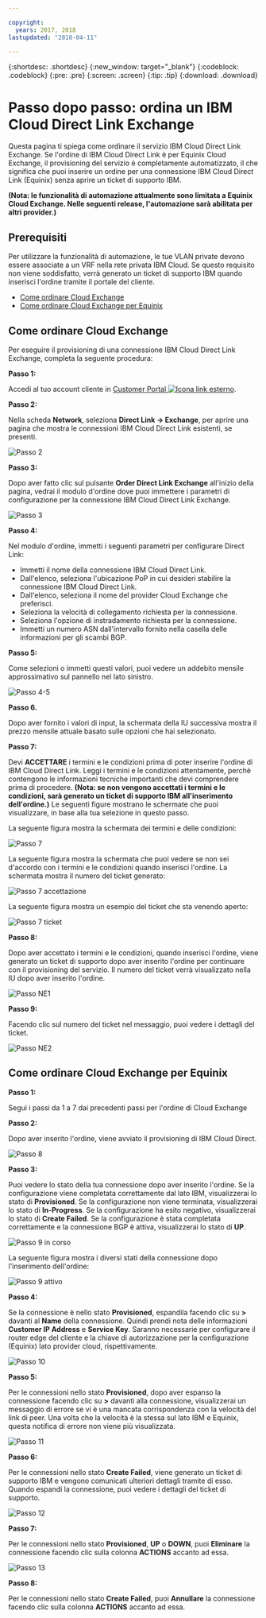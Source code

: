 ```yaml
---

copyright:
  years: 2017, 2018
lastupdated: "2018-04-11"

---
```


{:shortdesc: .shortdesc}
{:new_window: target="_blank"}
{:codeblock: .codeblock}
{:pre: .pre}
{:screen: .screen}
{:tip: .tip}
{:download: .download}

# Passo dopo passo: ordina un IBM Cloud Direct Link Exchange

Questa pagina ti spiega come ordinare il servizio IBM Cloud Direct Link Exchange. Se l'ordine di IBM Cloud Direct Link è per Equinix Cloud Exchange, il provisioning del servizio è completamente automatizzato, il che significa che puoi inserire un ordine per una connessione IBM Cloud Direct Link (Equinix) senza aprire un ticket di supporto IBM.

**(Nota: le funzionalità di automazione attualmente sono limitata a Equinix Cloud Exchange. Nelle seguenti release, l'automazione sarà abilitata per altri provider.)**

## Prerequisiti

Per utilizzare la funzionalità di automazione, le tue VLAN private devono essere associate a un VRF nella rete privata IBM Cloud. Se questo requisito non viene soddisfatto, verrà generato un ticket di supporto IBM quando inserisci l'ordine tramite il portale del cliente. 

 * [Come ordinare Cloud Exchange](#how-to-order-cloud-exchange)
 * [Come ordinare Cloud Exchange per Equinix](#how-to-order-cloud-exchange-for-equinix)

## Come ordinare Cloud Exchange

Per eseguire il provisioning di una connessione IBM Cloud Direct Link Exchange, completa la seguente procedura: 

**Passo 1:**

Accedi al tuo account cliente in [Customer Portal ![Icona link esterno](../../icons/launch-glyph.svg "Icona link esterno")](https://control.softlayer.com/).

**Passo 2:**

Nella scheda **Network**, seleziona **Direct Link -> Exchange**, per aprire una pagina che mostra le connessioni IBM Cloud Direct Link esistenti, se presenti.

![Passo 2](/images/Equinix-Step2.png)

**Passo 3:**

Dopo aver fatto clic sul pulsante **Order Direct Link Exchange** all'inizio della pagina, vedrai il modulo d'ordine dove puoi immettere i parametri di configurazione per la connessione IBM Cloud Direct Link Exchange.

![Passo 3](/images/Equinix-Step3.png)

**Passo 4:**

Nel modulo d'ordine, immetti i seguenti parametri per configurare Direct Link: 
  * Immetti il nome della connessione IBM Cloud Direct Link. 
  * Dall'elenco, seleziona l'ubicazione PoP in cui desideri stabilire la connessione IBM Cloud Direct Link. 
  * Dall'elenco, seleziona il nome del provider Cloud Exchange che preferisci. 
  * Seleziona la velocità di collegamento richiesta per la connessione. 
  * Seleziona l'opzione di instradamento richiesta per la connessione. 
  * Immetti un numero ASN dall'intervallo fornito nella casella delle informazioni per gli scambi BGP. 

**Passo 5:**

Come selezioni o immetti questi valori, puoi vedere un addebito mensile approssimativo sul pannello nel lato sinistro.

![Passo 4-5](/images/Equinix-Step4-5.png)

**Passo 6.**

Dopo aver fornito i valori di input, la schermata della IU successiva mostra il prezzo mensile attuale basato sulle opzioni che hai selezionato. 

**Passo 7:**

Devi **ACCETTARE** i termini e le condizioni prima di poter inserire l'ordine di IBM Cloud Direct Link. Leggi i termini e le condizioni attentamente, perché contengono le informazioni tecniche importanti che devi comprendere prima di procedere. **(Nota: se non vengono accettati i termini e le condizioni, sarà generato un ticket di supporto IBM all'inserimento dell'ordine.)** Le seguenti figure mostrano le schermate che puoi visualizzare, in base alla tua selezione in questo passo.

La seguente figura mostra la schermata dei termini e delle condizioni:

![Passo 7](images/Equinix-Step7.png)

La seguente figura mostra la schermata che puoi vedere se non sei d'accordo con i termini e le condizioni quando inserisci l'ordine. La schermata mostra il numero del ticket generato: 

![Passo 7 accettazione](/images/Equinix-Step7-NoAgree.png)

La seguente figura mostra un esempio del ticket che sta venendo aperto: 

![Passo 7 ticket](/images/Equinix-Step7-NoAgree-Ticket.png)

**Passo 8:**

Dopo aver accettato i termini e le condizioni, quando inserisci l'ordine, viene generato un ticket di supporto dopo aver inserito l'ordine per continuare con il provisioning del servizio. Il numero del ticket verrà visualizzato nella IU dopo aver inserito l'ordine.  

![Passo NE1](/images/Non-Equinix-Step1.png)

**Passo 9:**

Facendo clic sul numero del ticket nel messaggio, puoi vedere i dettagli del ticket. 

![Passo NE2](/images/Non-Equinix-Step2.png)

## Come ordinare Cloud Exchange per Equinix 

**Passo 1:**

Segui i passi da 1 a 7 dai precedenti passi per l'ordine di Cloud Exchange

**Passo 2:**

Dopo aver inserito l'ordine, viene avviato il provisioning di IBM Cloud Direct.

![Passo 8](/images/Equinix-Step8.png)

**Passo 3:**

Puoi vedere lo stato della tua connessione dopo aver inserito l'ordine. Se la configurazione viene completata correttamente dal lato IBM, visualizzerai lo stato di **Provisioned**. Se la configurazione non viene terminata, visualizzerai lo stato di **In-Progress**. Se la configurazione ha esito negativo, visualizzerai lo stato di **Create Failed**. Se la configurazione è stata completata correttamente e la connessione BGP è attiva, visualizzerai lo stato di **UP**.

![Passo 9 in corso](/images/Equinix-Step9-InProgress.png)

La seguente figura mostra i diversi stati della connessione dopo l'inserimento dell'ordine: 

![Passo 9 attivo](/images/Equinix-Step9-UP.png)

**Passo 4:**

Se la connessione è nello stato **Provisioned**, espandila facendo clic su **>** davanti al **Name** della connessione. Quindi prendi nota delle informazioni **Customer IP Address** e **Service Key**. Saranno necessarie per configurare il router edge del cliente e la chiave di autorizzazione per la configurazione (Equinix) lato provider cloud, rispettivamente.

![Passo 10](/images/Equinix-Step10-Provisioned.png)

**Passo 5:**

Per le connessioni nello stato **Provisioned**, dopo aver espanso la connessione facendo clic su **>** davanti alla connessione, visualizzerai un messaggio di errore se vi è una mancata corrispondenza con la velocità del link di peer. Una volta che la velocità è la stessa sul lato IBM e Equinix, questa notifica di errore non viene più visualizzata.

![Passo 11](/images/Equinix-Step11-PortMismatch.png)

**Passo 6:**

Per le connessioni nello stato **Create Failed**, viene generato un ticket di supporto IBM e vengono comunicati ulteriori dettagli tramite di esso. Quando espandi la connessione, puoi vedere i dettagli del ticket di supporto.

![Passo 12](/images/Equinix-Step12-CreateFailed.png)

**Passo 7:**

Per le connessioni nello stato **Provisioned**, **UP** o **DOWN**, puoi **Eliminare** la connessione facendo clic sulla colonna **ACTIONS** accanto ad essa.

![Passo 13](/images/Equinix-Step13-Delete.png)

**Passo 8:**

Per le connessioni nello stato **Create Failed**, puoi **Annullare** la connessione facendo clic sulla colonna **ACTIONS** accanto ad essa.

